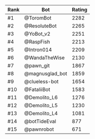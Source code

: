 Rank|Bot|Rating
---|---|---
#1|@ToromBot|2282
#2|@ResoluteBot|2265
#3|@YoBot_v2|2251
#4|@RaspFish|2213
#5|@Intron014|2209
#6|@WandaTheWise|2130
#7|@pawn_git|1867
#8|@magnusglad_bot|1859
#9|@clueless-bot|1654
#10|@FataliiBot|1583
#11|@Demolito_L6|1276
#12|@Demolito_L5|1230
#13|@Demolito_L4|1081
#14|@botTideEval|877
#15|@pawnrobot|671
